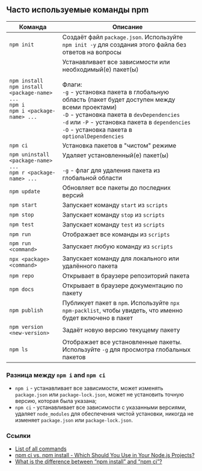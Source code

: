 ## Часто используемые команды npm

| Команда | Описание
| --- | ---
| `npm init` | Создаёт файл `package.json`. Используйте `npm init -y` для создания этого файла без ответов на вопросы
| `npm install` <br>`npm install <package-name> ...` <br>`npm i` <br>`npm i <package-name> ...` | Устанавливает все зависимости или необходимый(е) пакет(ы) <br><br>Флаги: <br>`-g` - установка пакета в глобальную область (пакет будет доступен между всеми проектами) <br>`-D` - установка пакета в `devDependencies` <br>`-d` или `-P` - установка пакета в `dependencies` <br>`-O` - установка пакета в `optionalDependencies`
| `npm ci` | Установка пакетов в "чистом" режиме
| `npm uninstall <package-name> ...` <br>`npm r <package-name> ...` | Удаляет установленный(е) пакет(ы) <br><br>`-g` - флаг для удаления пакета из глобальной области
| `npm update` | Обновляет все пакеты до последних версий
| `npm start` | Запускает команду `start` из `scripts`
| `npm stop` | Запускает команду `stop` из `scripts`
| `npm test` | Запускает команду `test` из `scripts`
| `npm run` | Отображает все команды из `scripts`
| `npm run <command>` | Запускает любую команду из `scripts`
| `npx <package> <command>` | Запускает команду для локального или удалённого пакета
| `npm repo` | Открывает в браузере репозиторий пакета
| `npm docs` | Открывает в браузере документацию по пакету
| `npm publish` | Публикует пакет в `npm`. Используйте `npx npm-packlist`, чтобы увидеть, что именно будет включено в пакет
| `npm version <new-version>` | Задаёт новую версию текущему пакету
| `npm ls` | Отображает все установленные пакеты. Используйте `-g` для просмотра глобальных пакетов

### Разница между `npm i` and `npm ci`
- `npm i` - устанавливает все зависимости, может изменять `package.json` или `package-lock.json`, может не установить точную версию, которая была указана;
- `npm ci` - устанавливает все зависимости с указанными версиями, удаляет `node_modules` для обеспечения чистой установки, никогда не изменяет `package.json` или `package-lock.json`.

### Ссылки

- [List of all commands](https://docs.npmjs.com/cli/v7/commands)
- [npm ci vs. npm install - Which Should You Use in Your Node.js Projects?](https://betterprogramming.pub/npm-ci-vs-npm-install-which-should-you-use-in-your-node-js-projects-51e07cb71e26)
- [What is the difference between “npm install” and “npm ci”?](https://stackoverflow.com/questions/52499617/what-is-the-difference-between-npm-install-and-npm-ci)
